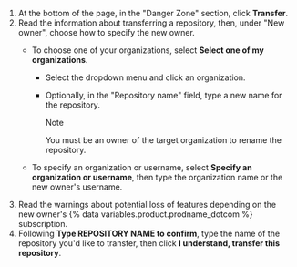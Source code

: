 1. At the bottom of the page, in the "Danger Zone" section, click **Transfer**.
1. Read the information about transferring a repository, then, under "New owner", choose how to specify the new owner.
   * To choose one of your organizations, select **Select one of my organizations**.

     * Select the dropdown menu and click an organization.
     * Optionally, in the "Repository name" field, type a new name for the repository.

       > [!NOTE]
       > You must be an owner of the target organization to rename the repository.

   * To specify an organization or username, select **Specify an organization or username**, then type the organization name or the new owner's username.
1. Read the warnings about potential loss of features depending on the new owner's {% data variables.product.prodname_dotcom %} subscription.
1. Following **Type REPOSITORY NAME to confirm**, type the name of the repository you'd like to transfer, then click **I understand, transfer this repository**.
